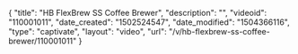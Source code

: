 {
    "title": "HB FlexBrew SS Coffee Brewer",
    "description": "",
    "videoid": "110001011",
    "date_created": "1502524547",
    "date_modified": "1504366116",
    "type": "captivate",
    "layout": "video",
    "url": "\/v\/hb-flexbrew-ss-coffee-brewer\/110001011"
}